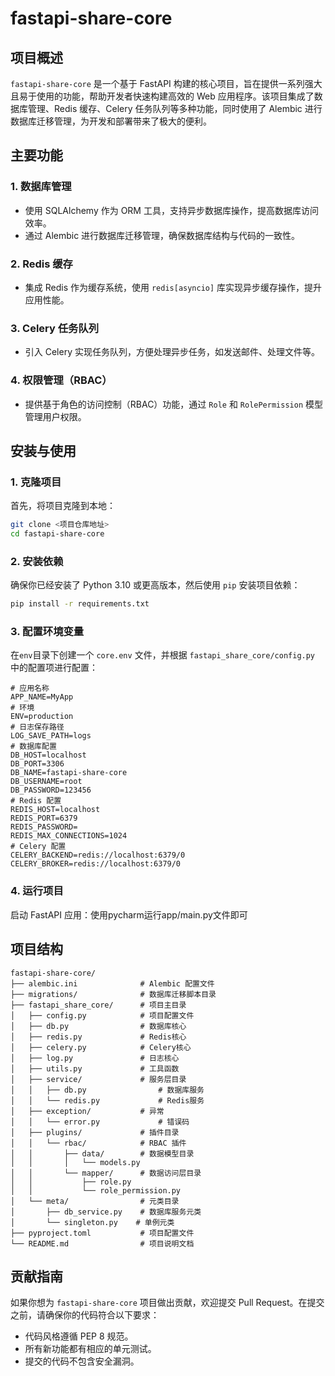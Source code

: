 # fastapi-share-core

## 项目概述

`fastapi-share-core` 是一个基于 FastAPI 构建的核心项目，旨在提供一系列强大且易于使用的功能，帮助开发者快速构建高效的 Web 应用程序。该项目集成了数据库管理、Redis 缓存、Celery 任务队列等多种功能，同时使用了 Alembic 进行数据库迁移管理，为开发和部署带来了极大的便利。

## 主要功能

### 1. 数据库管理
- 使用 SQLAlchemy 作为 ORM 工具，支持异步数据库操作，提高数据库访问效率。
- 通过 Alembic 进行数据库迁移管理，确保数据库结构与代码的一致性。

### 2. Redis 缓存
- 集成 Redis 作为缓存系统，使用 `redis[asyncio]` 库实现异步缓存操作，提升应用性能。

### 3. Celery 任务队列
- 引入 Celery 实现任务队列，方便处理异步任务，如发送邮件、处理文件等。

### 4. 权限管理（RBAC）
- 提供基于角色的访问控制（RBAC）功能，通过 `Role` 和 `RolePermission` 模型管理用户权限。

## 安装与使用

### 1. 克隆项目
首先，将项目克隆到本地：
```bash
git clone <项目仓库地址>
cd fastapi-share-core
```

### 2. 安装依赖
确保你已经安装了 Python 3.10 或更高版本，然后使用 `pip` 安装项目依赖：
```bash
pip install -r requirements.txt
```

### 3. 配置环境变量
在`env`目录下创建一个 `core.env` 文件，并根据 `fastapi_share_core/config.py` 中的配置项进行配置：
```plaintext
# 应用名称
APP_NAME=MyApp
# 环境
ENV=production
# 日志保存路径
LOG_SAVE_PATH=logs
# 数据库配置
DB_HOST=localhost
DB_PORT=3306
DB_NAME=fastapi-share-core
DB_USERNAME=root
DB_PASSWORD=123456
# Redis 配置
REDIS_HOST=localhost
REDIS_PORT=6379
REDIS_PASSWORD=
REDIS_MAX_CONNECTIONS=1024
# Celery 配置
CELERY_BACKEND=redis://localhost:6379/0
CELERY_BROKER=redis://localhost:6379/0
```

### 4. 运行项目
启动 FastAPI 应用：使用pycharm运行app/main.py文件即可

## 项目结构

```
fastapi-share-core/
├── alembic.ini              # Alembic 配置文件
├── migrations/              # 数据库迁移脚本目录
├── fastapi_share_core/      # 项目主目录
│   ├── config.py            # 项目配置文件
│   ├── db.py                # 数据库核心
│   ├── redis.py             # Redis核心
│   ├── celery.py            # Celery核心
│   ├── log.py               # 日志核心
│   ├── utils.py             # 工具函数
│   ├── service/             # 服务层目录
│   │   ├── db.py                # 数据库服务
│   │   └── redis.py             # Redis服务
│   ├── exception/           # 异常
│   │   └── error.py             # 错误码
│   ├── plugins/             # 插件目录
│   │   └── rbac/            # RBAC 插件
│   │       ├── data/        # 数据模型目录
│   │       │   └── models.py
│   │       └── mapper/      # 数据访问层目录
│   │           ├── role.py
│   │           └── role_permission.py
│   └── meta/                # 元类目录
│       ├── db_service.py    # 数据库服务元类
│       └── singleton.py    # 单例元类
├── pyproject.toml           # 项目配置文件
└── README.md                # 项目说明文档
```

## 贡献指南
如果你想为 `fastapi-share-core` 项目做出贡献，欢迎提交 Pull Request。在提交之前，请确保你的代码符合以下要求：
- 代码风格遵循 PEP 8 规范。
- 所有新功能都有相应的单元测试。
- 提交的代码不包含安全漏洞。
